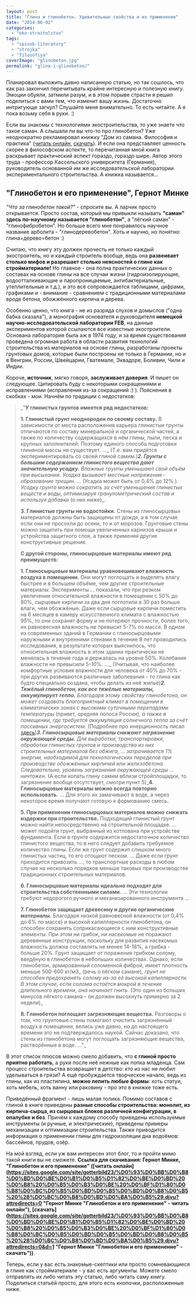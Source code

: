 ```yaml
---
layout: post
title: "Глина и глинобетон. Удивительные свойства и их применение"
date: "2014-06-02"
categories: 
  - "eko-stroitelstvo"
tags: 
  - "spisok-literatury"
  - "strojka"
  - "filosofiya"
coverImage: "glinobeton.jpg"
permalink: "glina-i-glinobeton/"
---
```


Планировал выложить давно написанную статью, но так сошлось, что как раз закончил перечитывать крайне интересную и полезную книгу. Эмоции обуяли, затмили разум, и в этом порыве страсти я решил поделиться с вами тем, что изменит вашу жизнь. Достаточно интригующе загнул? Слушайте меня внимательно. То есть читайте. А я пока возьму себя в руки. :)

Если вы знакомы с технологиями экостроительства, то уже знаете что такое саман. А слышали ли вы что-то про глинобетон? Уже неоднократно рекламировал книжку "Дом из самана. Философия и практика" ([читать онлайн](https://docs.google.com/viewer?a=v&pid=sites&srcid=ZGVmYXVsdGRvbWFpbnxnb3R0ZXJiaWxkMjN8Z3g6N2FkNjhmNjc2ZjFmN2MyZQ "Дом из самана: Философия и практика - читать онлайн"), [скачать](https://sites.google.com/site/gotterbild23/%D0%94%D0%BE%D0%BC%20%D0%B8%D0%B7%20%D1%81%D0%B0%D0%BC%D0%B0%D0%BD%D0%B0.pdf?attredirects=0&d=1 "Дом из самана: Философия и практика - скачать")). И если она представляет ценность скорее в философском аспекте, то перечитанная мной книга раскрывает практический аспект гораздо, гораздо шире. Автор этого труда - профессор Кассельского университета (Германия), руководитель основанной им же исследовательской лаборатории экспериментального строительства. А книжка называется...

## "Глинобетон и его применение", Гернот Минке

_"Что за глинобетон такой?"_ - спросите вы. А ларчик просто открывается. Просто состав, который мы привыкли называть **"саман" здесь по-научному называется "глинобетон"**, а "лёгкий саман" - "глинофибробетон". Но больше всего мне понравилось научное название арболита - "глинодеревобетон". Хоть и научно, но понятно: глина+дерево=бетон :)

Считаю, что книгу эту должен прочесть не только каждый экостроитель, но и каждый строитель вообще, ведь она **развеивает столько мифов и разрешает столько неясностей о глине как стройматериале!** Но главное - она полна практических данных о составах на основе глины на все случаи жизни (гидроизолирующие, водоотталкивающие и паропроницаемые, антибактериальные, утеплительные и т.д.), и это всё сопровождается таблицами, цифрами, графиками и - внимание - сравнением с традиционными материалами вроде бетона, обожжённого кирпича и дерева.

Особенно ценно, что книга - не из разряда слухов и домыслов ("одна бабка сказала"), а монография основателя и руководителя **немецкой научно-исследовательской лаборатории FEB**, на данные экспериментов которой ссылаются все известные экостроители. Основана лаборатория была аж в 1974 году, и за время существования проведена огромная работа в области развития технологий строительства из материалов на основе глины, разработаны проекты грунтовых домов, которые были построены не только в Германии, но и в Венгрии, России, Швейцарии, Гватемале, Эквадоре, Боливии, Чили и Индии.

Короче, **источник**, мягко говоря, **заслуживает доверия**. И пишет он следующее. Цитировать буду с некоторыми сокращениями и исправлениями (исправления из-за сокращений :) ). Пояснения в скобках - мои. Начнём по традиции с недостатков:

> _"**У глинистых грунтов имеется ряд недостатков:**
> 
> **1\. Глинистый грунт неоднороден по своему составу.** В зависимости от места расположения карьера глинистые грунты отличаются по составу минеральной и органической частей, а также по количеству содержащихся в нём глины, пыли, песка и крупных заполнителей. Поэтому единого способа подготовки глиняной массы не существует. ..._ (Т.е. вам придётся экспериментировать со своей глиной самим.)_**2\. Грунты с большим содержанием глинистого вещества дают значительную усадку.** Влажные грунты уменьшают свой объём при высыхании. Усадка вызывает местные напряжения - образование трещин. ..._ (Усадка может быть от 0,4% до 12%.)_. Усадку грунта можно сократить за счёт уменьшения глинистых веществ и воды, оптимизируя гранулометрический состав и используя добавки_ (о них ниже)_.
> 
> **3\. Глинистые грунты не водостойки.** Стены из глиносырцовых материалов должны быть защищены от дождя, а в том случае если они не просохли до осени, то и от морозов. Грунтовые стены можно защитить при помощи увеличенных карнизов крыши и устройства защитного слоя, а также применяя другие конструктивные решения.
> 
> **С другой стороны, глиносырцовые материалы имеют ряд преимуществ:**
> 
> **1\. Глиносырцовые материалы уравновешивают влажность воздуха в помещении.** Они могут поглощать и выделять влагу быстрее и в большем объёме, чем другие строительные материалы. Эксперименты ... показали, что при резком увеличении относительной влажности в помещении с 50% до 80%, сырцовые кирпичи за два дня поглотили в 30 раз больше влаги, чем обожжёные. Даже если сырцовые кирпичи поместить на 6 месяцев в камеру искусственного климата с влажностью 95%, то они сохранят форму и не потеряют прочности, более того, их равновесная влажность не превысит 5-7% по массе. В одном из современных зданий в Германии с глиносырцовыми наружными и внутренними стенами в течение 8 лет проводились исследования, в результате которых выяснилось, что относительная влажность в этом здании практически не менялась в течение года и держалась на уровне 50%. Колебания влажности не превысили 5-10%. ..._ (Учитывая, что наиболее комфортные условия влажности для человека от 40% до 70% - при других развиваются различные заболевания - то глина как будто специально создана, чтобы делать из неё жильё)_**2\. Тяжёлый глинобетон, как все тяжёлые материалы, аккумулирует тепло.** Благодаря этому свойству глинобетона, он может создавать благоприятный климат в помещении в климатических зонах с высокими суточными перепадами температуры_ (привет, средняя полоса России)_, а также в помещении, где требуется аккумуляция солнечного тепла за счёт пассивных энергосистем._ (Подробнее про инерционность писал [здесь](/inercionnye-i-bezinercionnye-doma/ "Инерционные и безинерционные дома"))_**3\. Глиносырцовые материалы снижают загрязнение окружающей среды.** Для выработки, транспортировки, обработки глинистых грунтов и производства из них строительных материалов без обжига, ... затрачивается 1% энергии, наобходимой для технологических переделов при производстве обожжённых кирпичей или железобетона. Следовательно, уровень загрязнения окружающей среды ... ничтожен._ (А если копать глину самим вблизи стройплощадки, то загрязнение вообще отсутствует, смотри пункт 5)_**4\. Глиносырцовые материалы можно всегда повторно использовать.** ... Для этого их замачивают в воде, а через некоторое время получают готовую к формованию смесь.
> 
> **5\. При применении глиносырцовых материалов можно снижать издержки при строительстве.** Подходящий глинистый грунт можно найти непосредственно на строительной площадке. ... может подойти грунт, выбранный из котлована при устройстве фундамента. Если в грунте содержится недостаточное количество глинистого вещества, то в него следует добавить требуемое количество глины. Если же грунт содержит слишком много глинистых частиц, то его отощают песком. ... Даже если грунт приходится привозить ..., то транспортные расходы в любом случае на несколько порядков меньше таковых при производстве традиционных строительных материалов.
> 
> **6\. Глиносырцовые материалы идеально подходят для строительства собственными силами.** ... Эти технологии требуют недорогого ручного и механизированного инструмента ...
> 
> **7\. Глинобетон защищает древесину и другие органические материалы.** Благодаря низкой равновесной влажности (от 0,4% до 6% по массе) и высокой капиллярности глинобетона, он способен сохранять соприкасающиеся с ним конструктивные элементы. При этом ни грибок, ни насекомые не поражают деревянные конструкции, поскольку для развития насекомых влажность должна составлять не менее 14-18%, а грибка - больше 20%. Грунт защищает от поражения грибком солому, введёную в глинобетон в небольших количествах. Однако, если глинобетон, армированный соломенной фиброй, имеет плотность меньше 500-600 кг/м3_ (речь о лёгком самане)_, грунт не способен предохранять солому из-за её высокой капиллярности. В этом случае, если солома остаётся мокрой в течение длительного времени, она начинает гнить._ (Это один из больших минусов лёгкого самана - он должен высохнуть примерно за 2 недели)_
> 
> **8\. Глинобетон поглощает загрязняющие вещества.** Разговоры о том, что грунтовые стены помогают очистить загрязнённый воздух в помещении, велись уже давно, но до настоящего времени это не подтверждалось наукой. Сайчас доказано, что стены из глинобетона могут поглощать загрязняющие вещества, растворённые в воде. ..."_

В этот список плюсов можно смело добавить, что **с глиной просто приятно работать**, а руки после неё нежные как попка младенца. Сам процесс строительства возвращает в детство: кто из нас не любил уделываться в грязи? А ещё пробуждается творческое начало, ведь из глины, как из пластилина, **можно лепить любые формы**: хоть статуи, хоть мебель, хоть ванну или раковину - про это в книжке тоже есть.

Приведённый фрагмент - лишь малая толика. Помимо составов с глиной в книге приведены **разные способы строительства: монолит, из кирпича-сырца, из сырцовых блоков различной конфигурации, в опалубке и без**. Причём к каждому способу приведены используемые инструменты (и ручные, и электрические), приведены примеры механизации и оптимизации строительства. Также приводится информация о применении глины для гидроизоляции дна водоёмов: бассейнов, прудов, озёр.

На мой взгляд, если уж вам интересен этот блог, то и пройти мимо такой книги вы не сможете. **Ссылка для скачивания: Гернот Минке, "Глинобетон и его применение" ([читать онлайн](https://sites.google.com/site/gotterbild23/%D0%93%D0%BB%D0%B8%D0%BD%D0%BE%D0%B1%D0%B5%D1%82%D0%BE%D0%BD%20%D0%B8%20%D0%B5%D0%B3%D0%BE%20%D0%BF%D1%80%D0%B8%D0%BC%D0%B5%D0%BD%D0%B5%D0%BD%D0%B8%D0%B5%20%28%D0%BC%D0%B8%D0%BD%D0%BA%D0%B5%29.djvu?attredirects=0 "Гернот Минке "Глинобетон и его применение" - читать онлайн"), [скачать](https://sites.google.com/site/gotterbild23/%D0%93%D0%BB%D0%B8%D0%BD%D0%BE%D0%B1%D0%B5%D1%82%D0%BE%D0%BD%20%D0%B8%20%D0%B5%D0%B3%D0%BE%20%D0%BF%D1%80%D0%B8%D0%BC%D0%B5%D0%BD%D0%B5%D0%BD%D0%B8%D0%B5%20%28%D0%BC%D0%B8%D0%BD%D0%BA%D0%B5%29.djvu?attredirects=0&d=1 "Гернот Минке "Глинобетон и его применение" - скачать"))**.

Теперь, если у вас есть знакомые-скептики или просто сомневающиеся в глине как стройматериале - у вас есть аргументы. Можете смело отправлять их либо читать эту статью, либо читать саму книгу. Поделиться статьёй просто, для этого есть кнопочки, расположенные ниже.

